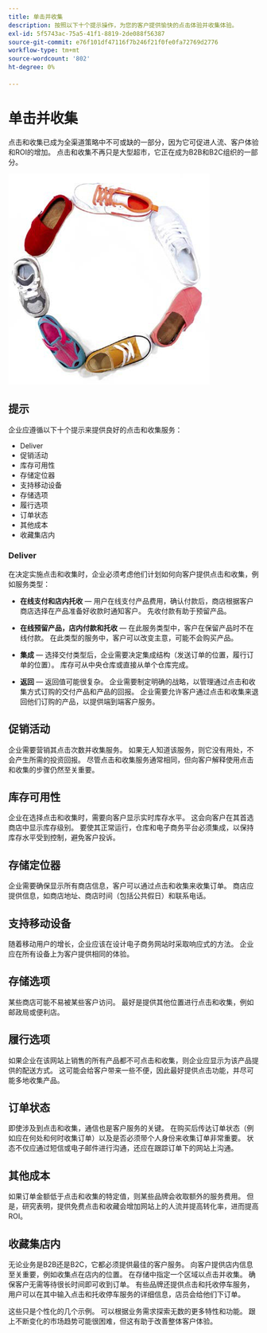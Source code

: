 ```yaml
---
title: 单击并收集
description: 按照以下十个提示操作，为您的客户提供愉快的点击体验并收集体验。
exl-id: 5f5743ac-75a5-41f1-8819-2de088f56387
source-git-commit: e76f101df47116f7b246f21f0fe0fa72769d2776
workflow-type: tm+mt
source-wordcount: '802'
ht-degree: 0%

---
```


# 单击并收集

点击和收集已成为全渠道策略中不可或缺的一部分，因为它可促进人流、客户体验和ROI的增加。 点击和收集不再只是大型超市，它正在成为B2B和B2C组织的一部分。

![圆圈鞋子](../../assets/playbooks/shoes.png)

## 提示

企业应遵循以下十个提示来提供良好的点击和收集服务：

- Deliver
- 促销活动
- 库存可用性
- 存储定位器
- 支持移动设备
- 存储选项
- 履行选项
- 订单状态
- 其他成本
- 收藏集店内

### Deliver

在决定实施点击和收集时，企业必须考虑他们计划如何向客户提供点击和收集，例如服务类型：

- **在线支付和店内托收** — 用户在线支付产品费用，确认付款后，商店根据客户商店选择在产品准备好收款时通知客户。 先收付款有助于预留产品。

- **在线预留产品，店内付款和托收** — 在此服务类型中，客户在保留产品时不在线付款。 在此类型的服务中，客户可以改变主意，可能不会购买产品。

- **集成** — 选择交付类型后，企业需要决定集成结构（发送订单的位置，履行订单的位置）。 库存可从中央仓库或直接从单个仓库完成。

- **返回** — 返回值可能很复杂。 企业需要制定明确的战略，以管理通过点击和收集方式订购的交付产品和产品的回报。 企业需要允许客户通过点击和收集来退回他们订购的产品，以提供端到端客户服务。

## 促销活动

企业需要营销其点击次数并收集服务。 如果无人知道该服务，则它没有用处，不会产生所需的投资回报。 尽管点击和收集服务通常相同，但向客户解释使用点击和收集的步骤仍然至关重要。

## 库存可用性

企业在选择点击和收集时，需要向客户显示实时库存水平。 这会向客户在其首选商店中显示库存级别。 要使其正常运行，仓库和电子商务平台必须集成，以保持库存水平受到控制，避免客户投诉。

## 存储定位器

企业需要确保显示所有商店信息，客户可以通过点击和收集来收集订单。 商店应提供信息，如商店地址、商店时间（包括公共假日）和联系电话。

## 支持移动设备

随着移动用户的增长，企业应该在设计电子商务网站时采取响应式的方法。 企业应在所有设备上为客户提供相同的体验。

## 存储选项

某些商店可能不易被某些客户访问。 最好是提供其他位置进行点击和收集，例如邮政局或便利店。

## 履行选项

如果企业在该网站上销售的所有产品都不可点击和收集，则企业应显示为该产品提供的配送方式。 这可能会给客户带来一些不便，因此最好提供点击功能，并尽可能多地收集产品。

## 订单状态

即使涉及到点击和收集，通信也是客户服务的关键。 在购买后传达订单状态（例如应在何处和何时收集订单）以及是否必须带个人身份来收集订单非常重要。 状态不仅应通过短信或电子邮件进行沟通，还应在跟踪订单下的网站上沟通。

## 其他成本

如果订单金额低于点击和收集的特定值，则某些品牌会收取额外的服务费用。 但是，研究表明，提供免费点击和收藏会增加网站上的人流并提高转化率，进而提高ROI。

## 收藏集店内

无论业务是B2B还是B2C，它都必须提供最佳的客户服务。 向客户提供店内信息至关重要，例如收集点在店内的位置。 在存储中指定一个区域以点击并收集。 确保客户无需等待很长时间即可收到订单。 有些品牌还提供点击和托收停车服务，用户可以在其中输入点击和托收停车服务的详细信息，店员会给他们下订单。

这些只是个性化的几个示例。 可以根据业务需求探索无数的更多特性和功能。 跟上不断变化的市场趋势可能很困难，但这有助于改善整体客户体验。
